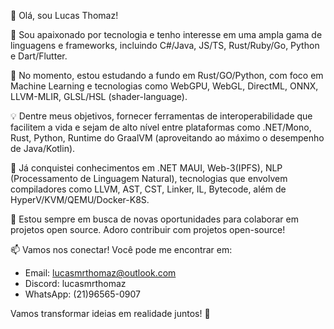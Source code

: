 👋 Olá, sou Lucas Thomaz!

👀 Sou apaixonado por tecnologia e tenho interesse em uma ampla gama de linguagens e frameworks, incluindo C#/Java, JS/TS, Rust/Ruby/Go, Python e Dart/Flutter.

🌱 No momento, estou estudando a fundo em Rust/GO/Python, com foco em Machine Learning e tecnologias como WebGPU, WebGL, DirectML, ONNX, LLVM-MLIR, GLSL/HSL (shader-language).

💡 Dentre meus objetivos, fornecer ferramentas de interoperabilidade que facilitem a vida e sejam de alto nível entre plataformas como .NET/Mono, Rust, Python, Runtime do GraalVM (aproveitando ao máximo o desempenho de Java/Kotlin).

🚀 Já conquistei conhecimentos em .NET MAUI, Web-3(IPFS), NLP (Processamento de Linguagem Natural), tecnologias que envolvem compiladores como LLVM, AST, CST, Linker, IL, Bytecode, além de HyperV/KVM/QEMU/Docker-K8S.

💞️ Estou sempre em busca de novas oportunidades para colaborar em projetos open source. Adoro contribuir com projetos open-source!

📫 Vamos nos conectar! Você pode me encontrar em:
- Email: lucasmrthomaz@outlook.com
- Discord: lucasmrthomaz
- WhatsApp: (21)96565-0907

Vamos transformar ideias em realidade juntos! 🚀

<!---
lucasmrthomaz/lucasmrthomaz is a ✨ special ✨ repository because its `README.md` (this file) appears on your GitHub profile.
You can click the Preview link to take a look at your changes.
--->
